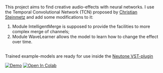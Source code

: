 This project aims to find creative audio-effects with neural networks. I use the Temporal Convolutional Network (TCN) proposed by [Christian Steinmetz](https://csteinmetz1.github.io/steerable-nafx/NeurIPS_2021__Steerable_discovery_of_neural_audio_effects.pdf) and add some modifications to it: <br>
1) Module IntelligentMerge is supposed to provide the facilities to more complex merge of channels;<br>
2) Module WaveLearner allows the model to learn how to change the effect over time.<br><br>

Trained example-models are ready for use inside the [Neutone VST-plugin](https://neutone.space/plugin/)

[![Demo](https://img.shields.io/badge/Web-Demo-blue)](https://mkotenkov.github.io/Neural-audio-effects/)
[![Open In Colab](https://colab.research.google.com/assets/colab-badge.svg)](https://colab.research.google.com/drive/1_R8lbVfRoMek8Q5yK0T8rsGCyBXmOV2p?usp=sharing)  

